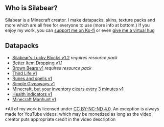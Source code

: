 ## Who is Silabear?

Silabear is a Minecraft creator. I make datapacks, skins, texture packs and more which are all free for everyone to use (more info at bottom.) If you enjoy my work, you can [support me on Ko-fi](https://ko-fi.com/silabear) or even [give me a virtual hug](https://huggle.jdf2.org/hug/Silabear)

## Datapacks
- [Silabear's Lucky Blocks v1.2](https://www.planetminecraft.com/data-pack/silabear-s-lucky-blocks-datapack/) _requires resource pack_ 
- [Better Item Dropping v1.1](https://www.planetminecraft.com/data-pack/better-item-dropping/)
- [Brown Bears v1](https://www.planetminecraft.com/data-pack/grizzly-brown-bears-datapack-texture-pack-1-16/) _requires resource pack_
- [Third Life v1](https://www.planetminecraft.com/data-pack/third-life-datapack/)
- [Runes and spells v1](https://www.planetminecraft.com/data-pack/runes-and-spells/)
- [Simple Giveaways v1](https://www.planetminecraft.com/data-pack/simple-giveaways/)
- [Minecraft, but your inventory clears every 3 minutes v1](https://www.planetminecraft.com/data-pack/minecraft-but-your-inventory-clears-every-3-minutes/)
- [Health indicators v1](https://www.planetminecraft.com/data-pack/damage-indicators-4838008/)
- [Minecraft Manhunt v1](https://www.planetminecraft.com/data-pack/minecraft-manhunt-4836792/)

*All of my work is licensed under [CC BY-NC-ND 4.0](http://creativecommons.org/licenses/by-nc-nd/4.0/?ref=chooser-v1). An exception is always made for YouTube videos, which may be monetized as long as the video creator puts appropriate credit in the video description
